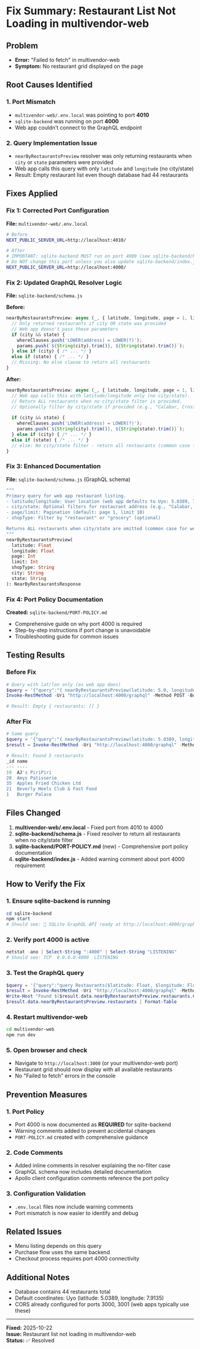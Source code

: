 # Fix Summary: Restaurant List Not Loading in multivendor-web

## Problem
- **Error:** "Failed to fetch" in multivendor-web
- **Symptom:** No restaurant grid displayed on the page

## Root Causes Identified

### 1. Port Mismatch
- `multivendor-web/.env.local` was pointing to port **4010**
- `sqlite-backend` was running on port **4000**
- Web app couldn't connect to the GraphQL endpoint

### 2. Query Implementation Issue
- `nearByRestaurantsPreview` resolver was only returning restaurants when `city` or `state` parameters were provided
- Web app calls this query with only `latitude` and `longitude` (no city/state)
- Result: Empty restaurant list even though database had 44 restaurants

## Fixes Applied

### Fix 1: Corrected Port Configuration
**File:** `multivendor-web/.env.local`
```bash
# Before
NEXT_PUBLIC_SERVER_URL=http://localhost:4010/

# After
# IMPORTANT: sqlite-backend MUST run on port 4000 (see sqlite-backend/PORT-POLICY.md)
# Do NOT change this port unless you also update sqlite-backend/index.js
NEXT_PUBLIC_SERVER_URL=http://localhost:4000/
```

### Fix 2: Updated GraphQL Resolver Logic
**File:** `sqlite-backend/schema.js`

**Before:**
```javascript
nearByRestaurantsPreview: async (_, { latitude, longitude, page = 1, limit = 10, shopType, city, state }, { db }) => {
  // Only returned restaurants if city OR state was provided
  // Web app doesn't pass these parameters
  if (city && state) {
    whereClauses.push('LOWER(address) = LOWER(?)');
    params.push(`${String(city).trim()}, ${String(state).trim()}`);
  } else if (city) { /* ... */ }
  else if (state) { /* ... */ }
  // Missing: No else clause to return all restaurants
}
```

**After:**
```javascript
nearByRestaurantsPreview: async (_, { latitude, longitude, page = 1, limit = 10, shopType, city, state }, { db }) => {
  // Web app calls this with latitude/longitude only (no city/state).
  // Return ALL restaurants when no city/state filter is provided.
  // Optionally filter by city/state if provided (e.g., "Calabar, Cross River").
  
  if (city && state) {
    whereClauses.push('LOWER(address) = LOWER(?)');
    params.push(`${String(city).trim()}, ${String(state).trim()}`);
  } else if (city) { /* ... */ }
  else if (state) { /* ... */ }
  // else: No city/state filter - return all restaurants (common case for lat/lon only queries)
}
```

### Fix 3: Enhanced Documentation
**File:** `sqlite-backend/schema.js` (GraphQL schema)
```graphql
"""
Primary query for web app restaurant listing.
- latitude/longitude: User location (web app defaults to Uyo: 5.0389, 7.9135)
- city/state: Optional filters for restaurant address (e.g., "Calabar, Cross River")
- page/limit: Pagination (default: page 1, limit 10)
- shopType: Filter by "restaurant" or "grocery" (optional)

Returns ALL restaurants when city/state are omitted (common case for web app).
"""
nearByRestaurantsPreview(
  latitude: Float
  longitude: Float
  page: Int
  limit: Int
  shopType: String
  city: String
  state: String
): NearByRestaurantsResponse
```

### Fix 4: Port Policy Documentation
**Created:** `sqlite-backend/PORT-POLICY.md`
- Comprehensive guide on why port 4000 is required
- Step-by-step instructions if port change is unavoidable
- Troubleshooting guide for common issues

## Testing Results

### Before Fix
```powershell
# Query with lat/lon only (as web app does)
$query = '{"query":"{ nearByRestaurantsPreview(latitude: 5.0, longitude: 8.32) { restaurants { _id name } } }"}';
Invoke-RestMethod -Uri "http://localhost:4000/graphql" -Method POST -Body $query -ContentType "application/json"

# Result: Empty { restaurants: [] }
```

### After Fix
```powershell
# Same query
$query = '{"query":"{ nearByRestaurantsPreview(latitude: 5.0389, longitude: 7.9135, page: 1, limit: 5) { restaurants { _id name } } }"}';
$result = Invoke-RestMethod -Uri "http://localhost:4000/graphql" -Method POST -Body $query -ContentType "application/json";

# Result: Found 5 restaurants
_id name
--- ----
19  AJ's PiriPiri
20  Amys Patisserie
35  Apples Fried Chicken Ltd
21  Beverly Heels Club & Fast Food
1   Burger Palace
```

## Files Changed

1. **multivendor-web/.env.local** - Fixed port from 4010 to 4000
2. **sqlite-backend/schema.js** - Fixed resolver to return all restaurants when no city/state filter
3. **sqlite-backend/PORT-POLICY.md** (new) - Comprehensive port policy documentation
4. **sqlite-backend/index.js** - Added warning comment about port 4000 requirement

## How to Verify the Fix

### 1. Ensure sqlite-backend is running
```powershell
cd sqlite-backend
npm start
# Should see: 🚀 SQLite GraphQL API ready at http://localhost:4000/graphql
```

### 2. Verify port 4000 is active
```powershell
netstat -ano | Select-String ":4000" | Select-String "LISTENING"
# Should see: TCP  0.0.0.0:4000  LISTENING
```

### 3. Test the GraphQL query
```powershell
$query = '{"query":"query Restaurants($latitude: Float, $longitude: Float, $page: Int, $limit: Int) { nearByRestaurantsPreview(latitude: $latitude, longitude: $longitude, page: $page, limit: $limit) { restaurants { _id name isAvailable isActive } } }","variables":{"latitude":5.0389,"longitude":7.9135,"page":1,"limit":5}}';
$result = Invoke-RestMethod -Uri "http://localhost:4000/graphql" -Method POST -Body $query -ContentType "application/json";
Write-Host "Found $($result.data.nearByRestaurantsPreview.restaurants.Count) restaurants";
$result.data.nearByRestaurantsPreview.restaurants | Format-Table
```

### 4. Restart multivendor-web
```bash
cd multivendor-web
npm run dev
```

### 5. Open browser and check
- Navigate to `http://localhost:3000` (or your multivendor-web port)
- Restaurant grid should now display with all available restaurants
- No "Failed to fetch" errors in the console

## Prevention Measures

### 1. Port Policy
- Port 4000 is now documented as **REQUIRED** for sqlite-backend
- Warning comments added to prevent accidental changes
- `PORT-POLICY.md` created with comprehensive guidance

### 2. Code Comments
- Added inline comments in resolver explaining the no-filter case
- GraphQL schema now includes detailed documentation
- Apollo client configuration comments reference the port policy

### 3. Configuration Validation
- `.env.local` files now include warning comments
- Port mismatch is now easier to identify and debug

## Related Issues
- Menu listing depends on this query
- Purchase flow uses the same backend
- Checkout process requires port 4000 connectivity

## Additional Notes
- Database contains 44 restaurants total
- Default coordinates: Uyo (latitude: 5.0389, longitude: 7.9135)
- CORS already configured for ports 3000, 3001 (web apps typically use these)

---

**Fixed:** 2025-10-22  
**Issue:** Restaurant list not loading in multivendor-web  
**Status:** ✅ Resolved
